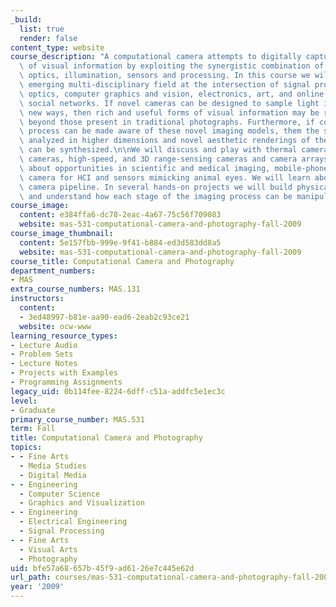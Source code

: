 ```yaml
---
_build:
  list: true
  render: false
content_type: website
course_description: "A computational camera attempts to digitally capture the essence\
  \ of visual information by exploiting the synergistic combination of task-specific\
  \ optics, illumination, sensors and processing. In this course we will study this\
  \ emerging multi-disciplinary field at the intersection of signal processing, applied\
  \ optics, computer graphics and vision, electronics, art, and online sharing through\
  \ social networks. If novel cameras can be designed to sample light in radically\
  \ new ways, then rich and useful forms of visual information may be recorded \u2014\
  \ beyond those present in traditional photographs. Furthermore, if computational\
  \ process can be made aware of these novel imaging models, them the scene can be\
  \ analyzed in higher dimensions and novel aesthetic renderings of the visual information\
  \ can be synthesized.\n\nWe will discuss and play with thermal cameras, multi-spectral\
  \ cameras, high-speed, and 3D range-sensing cameras and camera arrays. We will learn\
  \ about opportunities in scientific and medical imaging, mobile-phone based photography,\
  \ camera for HCI and sensors mimicking animal eyes. We will learn about the complete\
  \ camera pipeline. In several hands-on projects we will build physical imaging prototypes\
  \ and understand how each stage of the imaging process can be manipulated.\n"
course_image:
  content: e384ffa6-dc78-2eac-4a67-75c56f709083
  website: mas-531-computational-camera-and-photography-fall-2009
course_image_thumbnail:
  content: 5e157fbb-999e-9f41-b884-ed3d583dd8a5
  website: mas-531-computational-camera-and-photography-fall-2009
course_title: Computational Camera and Photography
department_numbers:
- MAS
extra_course_numbers: MAS.131
instructors:
  content:
  - 3ed48997-b81e-aa90-ead6-2eab2c93ce21
  website: ocw-www
learning_resource_types:
- Lecture Audio
- Problem Sets
- Lecture Notes
- Projects with Examples
- Programming Assignments
legacy_uid: 0b114fee-8224-6dff-c51a-addfc5e1ec3c
level:
- Graduate
primary_course_number: MAS.531
term: Fall
title: Computational Camera and Photography
topics:
- - Fine Arts
  - Media Studies
  - Digital Media
- - Engineering
  - Computer Science
  - Graphics and Visualization
- - Engineering
  - Electrical Engineering
  - Signal Processing
- - Fine Arts
  - Visual Arts
  - Photography
uid: bfe57a68-657b-45f9-ad61-26e7c445e62d
url_path: courses/mas-531-computational-camera-and-photography-fall-2009
year: '2009'
---
```

